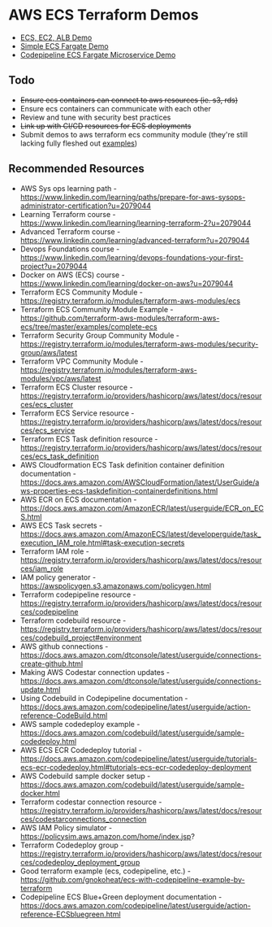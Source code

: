 # AWS ECS Terraform Demos

- [ECS, EC2, ALB Demo](ecs-ec2-alb/README.md)
- [Simple ECS Fargate Demo](ecs-fargate/README.md)
- [Codepipeline ECS Fargate Microservice Demo](ecs-fargate-ms/README.md)

## Todo

- ~~Ensure ecs containers can connect to aws resources (ie. s3, rds)~~
- Ensure ecs containers can communicate with each other
- Review and tune with security best practices
- ~~Link up with CI/CD resources for ECS deployments~~
- Submit demos to aws terraform ecs community module (they're still lacking fully fleshed out [examples](https://github.com/terraform-aws-modules/terraform-aws-ecs/tree/master/examples/complete-ecs))

## Recommended Resources

- AWS Sys ops learning path - https://www.linkedin.com/learning/paths/prepare-for-aws-sysops-administrator-certification?u=2079044
- Learning Terraform course - https://www.linkedin.com/learning/learning-terraform-2?u=2079044
- Advanced Terraform course - https://www.linkedin.com/learning/advanced-terraform?u=2079044
- Devops Foundations course - https://www.linkedin.com/learning/devops-foundations-your-first-project?u=2079044
- Docker on AWS (ECS) course - https://www.linkedin.com/learning/docker-on-aws?u=2079044
- Terraform ECS Community Module - https://registry.terraform.io/modules/terraform-aws-modules/ecs
- Terraform ECS Community Module Example - https://github.com/terraform-aws-modules/terraform-aws-ecs/tree/master/examples/complete-ecs
- Terraform Security Group Community Module - https://registry.terraform.io/modules/terraform-aws-modules/security-group/aws/latest
- Terraform VPC Community Module - https://registry.terraform.io/modules/terraform-aws-modules/vpc/aws/latest
- Terraform ECS Cluster resource - https://registry.terraform.io/providers/hashicorp/aws/latest/docs/resources/ecs_cluster
- Terraform ECS Service resource - https://registry.terraform.io/providers/hashicorp/aws/latest/docs/resources/ecs_service
- Terraform ECS Task definition resource - https://registry.terraform.io/providers/hashicorp/aws/latest/docs/resources/ecs_task_definition
- AWS Cloudformation ECS Task definition container definition documentation - https://docs.aws.amazon.com/AWSCloudFormation/latest/UserGuide/aws-properties-ecs-taskdefinition-containerdefinitions.html
- AWS ECR on ECS documentation - https://docs.aws.amazon.com/AmazonECR/latest/userguide/ECR_on_ECS.html
- AWS ECS Task secrets - https://docs.aws.amazon.com/AmazonECS/latest/developerguide/task_execution_IAM_role.html#task-execution-secrets
- Terraform IAM role - https://registry.terraform.io/providers/hashicorp/aws/latest/docs/resources/iam_role
- IAM policy generator - https://awspolicygen.s3.amazonaws.com/policygen.html
- Terraform codepipeline resource - https://registry.terraform.io/providers/hashicorp/aws/latest/docs/resources/codepipeline
- Terraform codebuild resource - https://registry.terraform.io/providers/hashicorp/aws/latest/docs/resources/codebuild_project#environment
- AWS github connections - https://docs.aws.amazon.com/dtconsole/latest/userguide/connections-create-github.html
- Making AWS Codestar connection updates - https://docs.aws.amazon.com/dtconsole/latest/userguide/connections-update.html
- Using Codebuild in Codepipeline documentation - https://docs.aws.amazon.com/codepipeline/latest/userguide/action-reference-CodeBuild.html
- AWS sample codedeploy example - https://docs.aws.amazon.com/codebuild/latest/userguide/sample-codedeploy.html
- AWS ECS ECR Codedeploy tutorial - https://docs.aws.amazon.com/codepipeline/latest/userguide/tutorials-ecs-ecr-codedeploy.html#tutorials-ecs-ecr-codedeploy-deployment
- AWS Codebuild sample docker setup - https://docs.aws.amazon.com/codebuild/latest/userguide/sample-docker.html
- Terraform codestar connection resource - https://registry.terraform.io/providers/hashicorp/aws/latest/docs/resources/codestarconnections_connection
- AWS IAM Policy simulator - https://policysim.aws.amazon.com/home/index.jsp?
- Terraform Codedeploy group - https://registry.terraform.io/providers/hashicorp/aws/latest/docs/resources/codedeploy_deployment_group
- Good terraform example (ecs, codepipeline, etc.) - https://github.com/gnokoheat/ecs-with-codepipeline-example-by-terraform
- Codepipeline ECS Blue+Green deployment documentation - https://docs.aws.amazon.com/codepipeline/latest/userguide/action-reference-ECSbluegreen.html